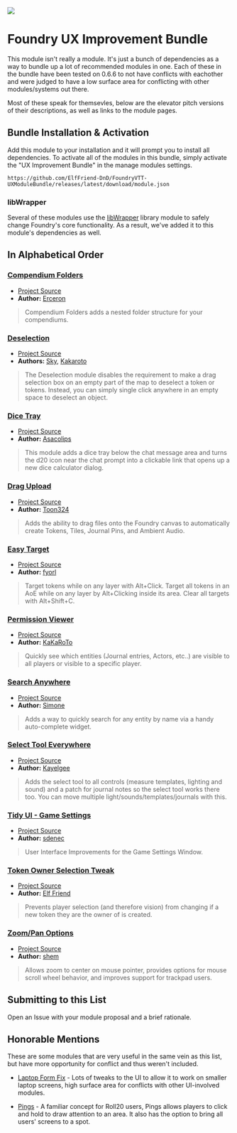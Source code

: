 ![](https://img.shields.io/badge/Foundry-v0.6.6-informational)


# Foundry UX Improvement Bundle

This module isn't really a module. It's just a bunch of dependencies as a way to bundle up a lot of recommended modules in one. Each of these in the bundle have been tested on 0.6.6 to not have conflicts with eachother and were judged to have a low surface area for conflicting with other modules/systems out there.

Most of these speak for themsevles, below are the elevator pitch versions of their descriptions, as well as links to the module pages.

## Bundle Installation & Activation

Add this module to your installation and it will prompt you to install all dependencies. To activate all of the modules in this bundle, simply activate the "UX Improvement Bundle" in the manage modules settings.

```
https://github.com/ElfFriend-DnD/FoundryVTT-UXModuleBundle/releases/latest/download/module.json
```

### libWrapper

Several of these modules use the [libWrapper](https://foundryvtt.com/packages/lib-wrapper/) library module to safely change Foundry's core functionality. As a result, we've added it to this module's dependencies as well.

## In Alphabetical Order

### [Compendium Folders](https://foundryvtt.com/packages/compendium-folders/)

- [Project Source](https://github.com/earlSt1/vtt-compendium-folders)
- **Author:** [Erceron](https://foundryvtt.com/community/erceron)

> Compendium Folders adds a nested folder structure for your compendiums.


### [Deselection](https://foundryvtt.com/packages/deselection/)

- [Project Source](https://github.com/Sky-Captain-13/foundry/tree/master/deselection)
- **Authors:** [Sky](https://foundryvtt.com/community/sky), [Kakaroto](https://foundryvtt.com/community/kakaroto)

> The Deselection module disables the requirement to make a drag selection box on an empty part of the map to deselect a token or tokens. Instead, you can simply single click anywhere in an empty space to deselect an object.


### [Dice Tray](https://foundryvtt.com/packages/dice-calculator/)

- [Project Source](https://gitlab.com/asacolips-projects/foundry-mods/foundry-vtt-dice-calculator)
- **Author:** [Asacolips](https://foundryvtt.com/community/asacolips)

> This module adds a dice tray below the chat message area and turns the d20 icon near the chat prompt into a clickable link that opens up a new dice calculator dialog.


### [Drag Upload](https://foundryvtt.com/packages/dragupload/)

- [Project Source](https://github.com/cswendrowski/FoundryVTT-Drag-Upload)
- **Author:** [Toon324](https://foundryvtt.com/community/toon324)

> Adds the ability to drag files onto the Foundry canvas to automatically create Tokens, Tiles, Journal Pins, and Ambient Audio.


### [Easy Target](https://foundryvtt.com/packages/easy-target/)

- [Project Source](https://bitbucket.org/Fyorl/easy-target/src/master/)
- **Author:** [fyorl](https://foundryvtt.com/community/fyorl)

> Target tokens while on any layer with Alt+Click. Target all tokens in an AoE while on any layer by Alt+Clicking inside its area. Clear all targets with Alt+Shift+C.


### [Permission Viewer](https://foundryvtt.com/packages/permission_viewer/)

- [Project Source](https://github.com/kakaroto/fvtt-module-permission-viewer)
- **Author:** [KaKaRoTo](https://foundryvtt.com/community/kakaroto)

> Quickly see which entities (Journal entries, Actors, etc..) are visible to all players or visible to a specific player.


### [Search Anywhere](https://foundryvtt.com/packages/searchanywhere/)

- [Project Source](https://gitlab.com/riccisi/foundryvtt-search-anywhere)
- **Author:** [Simone](https://foundryvtt.com/community/simone)

> Adds a way to quickly search for any entity by name via a handy auto-complete widget.


### [Select Tool Everywhere](https://foundryvtt.com/packages/select-tool-everywhere/)

- [Project Source](https://github.com/KayelGee/select-tool-everywhere)
- **Author:** [Kayelgee](https://foundryvtt.com/community/kayelgee)

> Adds the select tool to all controls (measure templates, lighting and sound) and a patch for journal notes so the select tool works there too. You can move multiple light/sounds/templates/journals with this.


### [Tidy UI - Game Settings](https://foundryvtt.com/packages/tidy-ui_game-settings/)

- [Project Source](https://github.com/sdenec/tidy-ui_game-settings)
- **Author:** [sdenec](https://foundryvtt.com/community/sdenec)

> User Interface Improvements for the Game Settings Window.


### [Token Owner Selection Tweak](https://foundryvtt.com/packages/token-owner-selection-tweak/)

- [Project Source](https://github.com/ElfFriend-DnD/foundryvtt-tokenOwnerSelectionTweak)
- **Author:** [Elf Friend](https://foundryvtt.com/community/akrigline)

> Prevents player selection (and therefore vision) from changing if a new token they are the owner of is created.


### [Zoom/Pan Options](https://foundryvtt.com/packages/zoom-pan-options/)

- [Project Source](https://github.com/itamarcu/ZoomPanOptions/)
- **Author:** [shem](https://foundryvtt.com/community/shem)

> Allows zoom to center on mouse pointer, provides options for mouse scroll wheel behavior, and improves support for trackpad users.


## Submitting to this List

Open an Issue with your module proposal and a brief rationale.


## Honorable Mentions

These are some modules that are very useful in the same vein as this list, but have more opportunity for conflict and thus weren't included.

- [Laptop Form Fix](https://foundryvtt.com/packages/laptop-fix/) - Lots of tweaks to the UI to allow it to work on smaller laptop screens, high surface area for conflicts with other UI-involved modules.

- [Pings](https://foundryvtt.com/packages/pings/) - A familiar concept for Roll20 users, Pings allows players to click and hold to draw attention to an area. It also has the option to bring all users' screens to a spot.
